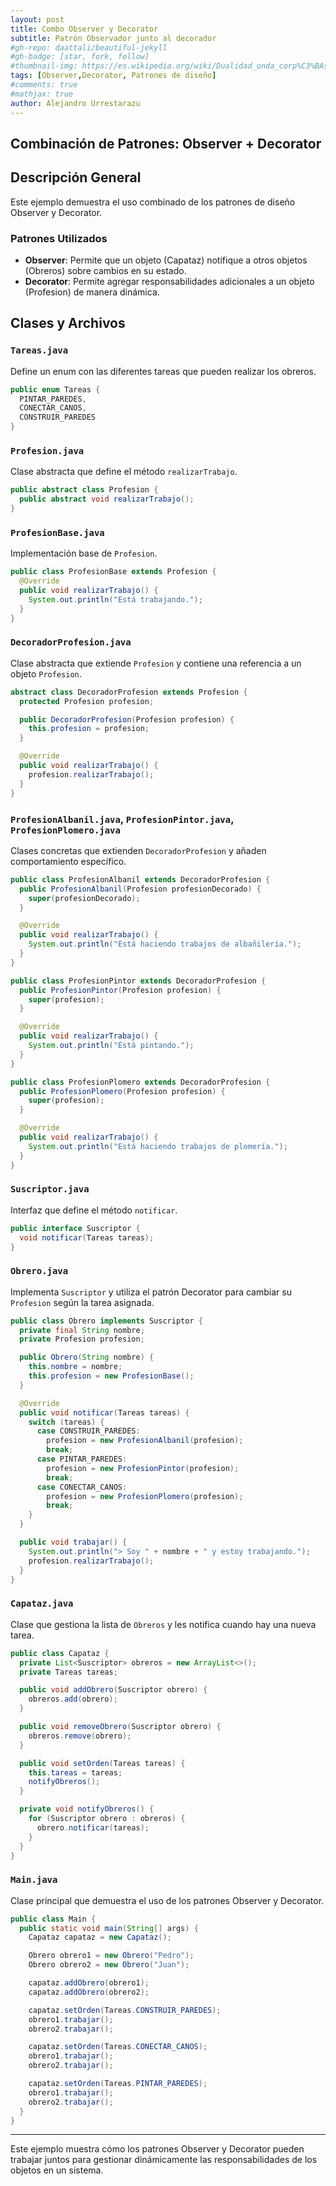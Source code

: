 ```yaml
---
layout: post
title: Combo Observer y Decorator
subtitle: Patrón Observador junto al decorador
#gh-repo: daattali/beautiful-jekyll
#gh-badge: [star, fork, follow]
#thumbnail-img: https://es.wikipedia.org/wiki/Dualidad_onda_corp%C3%BAsculo#/media/Archivo:Dualite.jpg
tags: [Observer,Decorator, Patrones de diseño]
#comments: true
#mathjax: true
author: Alejandro Urrestarazu
---
```


## Combinación de Patrones: Observer + Decorator


## Descripción General

Este ejemplo demuestra el uso combinado de los patrones de diseño Observer y Decorator.

### Patrones Utilizados

- **Observer**: Permite que un objeto (Capataz) notifique a otros objetos (Obreros) sobre cambios en su estado.
- **Decorator**: Permite agregar responsabilidades adicionales a un objeto (Profesion) de manera dinámica.

## Clases y Archivos

### `Tareas.java`

Define un enum con las diferentes tareas que pueden realizar los obreros.

```java
public enum Tareas {
  PINTAR_PAREDES,
  CONECTAR_CANOS,
  CONSTRUIR_PAREDES
}
```

### `Profesion.java`

Clase abstracta que define el método `realizarTrabajo`.

```java
public abstract class Profesion {
  public abstract void realizarTrabajo();
}
```

### `ProfesionBase.java`

Implementación base de `Profesion`.

```java
public class ProfesionBase extends Profesion {
  @Override
  public void realizarTrabajo() {
    System.out.println("Está trabajando.");
  }
}
```

### `DecoradorProfesion.java`

Clase abstracta que extiende `Profesion` y contiene una referencia a un objeto `Profesion`.

```java
abstract class DecoradorProfesion extends Profesion {
  protected Profesion profesion;

  public DecoradorProfesion(Profesion profesion) {
    this.profesion = profesion;
  }

  @Override
  public void realizarTrabajo() {
    profesion.realizarTrabajo();
  }
}
```

### `ProfesionAlbanil.java`, `ProfesionPintor.java`, `ProfesionPlomero.java`

Clases concretas que extienden `DecoradorProfesion` y añaden comportamiento específico.

```java
public class ProfesionAlbanil extends DecoradorProfesion {
  public ProfesionAlbanil(Profesion profesionDecorado) {
    super(profesionDecorado);
  }

  @Override
  public void realizarTrabajo() {
    System.out.println("Está haciendo trabajos de albañilería.");
  }
}

public class ProfesionPintor extends DecoradorProfesion {
  public ProfesionPintor(Profesion profesion) {
    super(profesion);
  }

  @Override
  public void realizarTrabajo() {
    System.out.println("Está pintando.");
  }
}

public class ProfesionPlomero extends DecoradorProfesion {
  public ProfesionPlomero(Profesion profesion) {
    super(profesion);
  }

  @Override
  public void realizarTrabajo() {
    System.out.println("Está haciendo trabajos de plomería.");
  }
}
```

### `Suscriptor.java`

Interfaz que define el método `notificar`.

```java
public interface Suscriptor {
  void notificar(Tareas tareas);
}
```

### `Obrero.java`

Implementa `Suscriptor` y utiliza el patrón Decorator para cambiar su `Profesion` según la tarea asignada.

```java
public class Obrero implements Suscriptor {
  private final String nombre;
  private Profesion profesion;

  public Obrero(String nombre) {
    this.nombre = nombre;
    this.profesion = new ProfesionBase();
  }

  @Override
  public void notificar(Tareas tareas) {
    switch (tareas) {
      case CONSTRUIR_PAREDES:
        profesion = new ProfesionAlbanil(profesion);
        break;
      case PINTAR_PAREDES:
        profesion = new ProfesionPintor(profesion);
        break;
      case CONECTAR_CANOS:
        profesion = new ProfesionPlomero(profesion);
        break;
    }
  }

  public void trabajar() {
    System.out.println("> Soy " + nombre + " y estoy trabajando.");
    profesion.realizarTrabajo();
  }
}
```

### `Capataz.java`

Clase que gestiona la lista de `Obreros` y les notifica cuando hay una nueva tarea.

```java
public class Capataz {
  private List<Suscriptor> obreros = new ArrayList<>();
  private Tareas tareas;

  public void addObrero(Suscriptor obrero) {
    obreros.add(obrero);
  }

  public void removeObrero(Suscriptor obrero) {
    obreros.remove(obrero);
  }

  public void setOrden(Tareas tareas) {
    this.tareas = tareas;
    notifyObreros();
  }

  private void notifyObreros() {
    for (Suscriptor obrero : obreros) {
      obrero.notificar(tareas);
    }
  }
}
```

### `Main.java`

Clase principal que demuestra el uso de los patrones Observer y Decorator.

```java
public class Main {
  public static void main(String[] args) {
    Capataz capataz = new Capataz();

    Obrero obrero1 = new Obrero("Pedro");
    Obrero obrero2 = new Obrero("Juan");

    capataz.addObrero(obrero1);
    capataz.addObrero(obrero2);

    capataz.setOrden(Tareas.CONSTRUIR_PAREDES);
    obrero1.trabajar();
    obrero2.trabajar();

    capataz.setOrden(Tareas.CONECTAR_CANOS);
    obrero1.trabajar();
    obrero2.trabajar();

    capataz.setOrden(Tareas.PINTAR_PAREDES);
    obrero1.trabajar();
    obrero2.trabajar();
  }
}
```

---

Este ejemplo muestra cómo los patrones Observer y Decorator pueden trabajar juntos para gestionar dinámicamente las responsabilidades de los objetos en un sistema.
